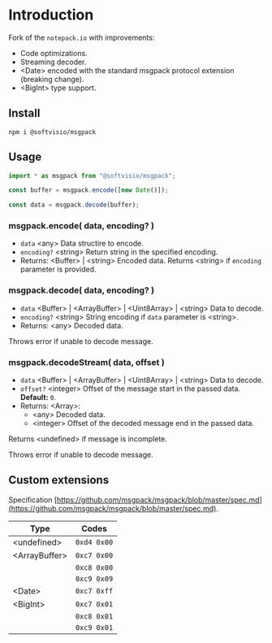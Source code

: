 # Introduction

Fork of the `notepack.io` with improvements:

-   Code optimizations.
-   Streaming decoder.
-   <Date\> encoded with the standard msgpack protocol extension (breaking change).
-   <BigInt\> type support.

## Install

```shell
npm i @softvisio/msgpack
```

## Usage

```javascript
import * as msgpack from "@softvisio/msgpack";

const buffer = msgpack.encode([new Date()]);

const data = msgpack.decode(buffer);
```

### msgpack.encode( data, encoding? )

-   `data` <any\> Data structire to encode.
-   `encoding?` <string\> Return string in the specified encoding.
-   Returns: <Buffer\> | <string\> Encoded data. Returns <string\> if `encoding` parameter is provided.

### msgpack.decode( data, encoding? )

-   `data` <Buffer\> | <ArrayBuffer\> | <Uint8Array\> | <string\> Data to decode.
-   `encoding?` <string\> String encoding if `data` parameter is <string\>.
-   Returns: <any\> Decoded data.

Throws error if unable to decode message.

### msgpack.decodeStream( data, offset )

-   `data` <Buffer\> | <ArrayBuffer\> | <Uint8Array\> | <string\> Data to decode.
-   `offset?` <integer\> Offset of the message start in the passed data. **Default:** `0`.
-   Returns: <Array\>:
    -   <any\> Decoded data.
    -   <integer\> Offset of the decoded message end in the passed data.

Returns <undefined\> if message is incomplete.

Throws error if unable to decode message.

## Custom extensions

Specification [https://github.com/msgpack/msgpack/blob/master/spec.md](https://github.com/msgpack/msgpack/blob/master/spec.md).

| Type           | Codes       |
| -------------- | ----------- |
| <undefined\>   | `0xd4 0x00` |
| <ArrayBuffer\> | `0xc7 0x00` |
|                | `0xc8 0x00` |
|                | `0xc9 0x09` |
| <Date\>        | `0xc7 0xff` |
| <BigInt\>      | `0xc7 0x01` |
|                | `0xc8 0x01` |
|                | `0xc9 0x01` |
